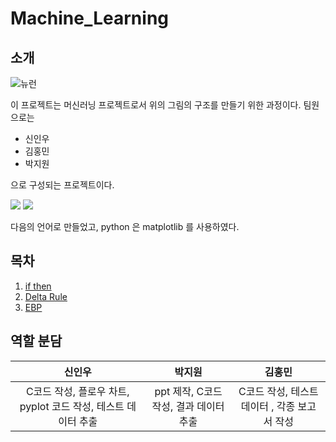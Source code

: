 # Machine_Learning

## 소개   

![뉴런](https://user-images.githubusercontent.com/59462895/125373224-b0d5ea80-e3bf-11eb-9815-716b716b11a9.png)   
   
   이 프로젝트는 머신러닝 프로젝트로서 위의 그림의 구조를 만들기 위한 과정이다. 팀원으로는

   - 신인우
   - 김홍민
   - 박지원   
   
으로 구성되는 프로젝트이다.   
   

<a href="https://velog.io/@colorful-stars" target="_blank"><img src="https://img.shields.io/badge/Python-3776AB?style=flat-square&logo=Python&logoColor=white"/></a> <a href="https://velog.io/@colorful-stars" target="_blank"><img src="https://img.shields.io/badge/C-A8B9CC?style=flat-square&logo=C&logoColor=white"/></a>   
   
다음의 언어로 만들었고, python 은 matplotlib 를 사용하였다.

## 목차
1. [if then](./if_then_And_Or/)
2. [Delta Rule](./delta_rule/)
3. [EBP](./EBP/)

## 역할 분담   

|신인우|박지원|김홍민|
|:--:|:--:|:--:|
|C코드 작성, 플로우 차트, pyplot 코드 작성, 테스트 데이터 추출|ppt 제작, C코드 작성, 결과 데이터 추출|C코드 작성, 테스트 데이터 , 각종 보고서 작성|   


